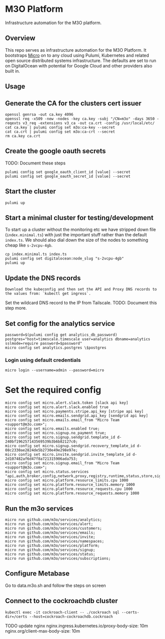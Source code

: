 # M3O Platform

Infrastructure automation for the M3O platform.

## Overview

This repo serves as infrastructure automation for the M3O Platform. It bootstraps [Micro](https://micro.dev) on to any cloud using Pulumi, 
Kubernetes and related open source distributed systems infrastructure. The defaults are set to run on DigitalOcean with potential for 
Google Cloud and other providers also built in.

## Usage

## Generate the CA for the clusters cert issuer

```
openssl genrsa -out ca.key 4096
openssl req -x509 -new -nodes -key ca.key -subj "/CN=m3o" -days 3650 -reqexts v3_req -extensions v3_ca -out ca.crt -config /usr/local/etc/
cat ca.key | pulumi config set m3o:ca-key --secret
cat ca.crt | pulumi config set m3o:ca-crt --secret
rm ca.key ca.crt
```

## Create the google oauth secrets

TODO: Document these steps

```
pulumi config set google_oauth_client_id [value] --secret
pulumi config set google_oauth_secret_id [value] --secret
```

## Start the cluster

```
pulumi up
```

## Start a minimal cluster for testing/development
To start up a cluster without the monitoring etc we have stripped down file (`index.minimal.ts`) with just the important stuff rather than the default `index.ts`. We should also dial down the size of the nodes to something cheap like `s-2vcpu-4gb`. 

```
cp index.minimal.ts index.ts
pulumi config set digitalocean:node_slug "s-2vcpu-4gb"
pulumi up
```

## Update the DNS records

```
Download the kubeconfig and then set the API and Proxy DNS records to the values from: `kubectl get ingress`.
```

Set the wildcard DNS record to the IP from Tailscale. TODO: Document this step more.

## Set config for the analytics service

```
password=$(pulumi config get analytics_db_password)
postgres="host=timescale.timescale user=analytics dbname=analytics sslmode=require password=$password"
micro config set analytics.postgres \$postgres
```

### Login using default credentials

```
micro login --username=admin --password=micro
```

# Set the required config

```
micro config set micro.alert.slack.token [slack api key]
micro config set micro.alert.slack.enabled true
micro config set micro.payments.stripe.api_key [stripe api key]
micro config set micro.emails.sendgrid.api_key [sendgrid api key]
micro config set micro.emails.email_from "Micro Team <support@m3o.com>";
micro config set micro.emails.enabled true;
micro config set micro.signup.no_payment true;
micro config set micro.signup.sendgrid.template_id d-240bf196257143569539b3b6b82127c0;
micro config set micro.signup.sendgrid.recovery_template_id d-08c2330ae2824de5b2730e49e298e97e;
micro config set micro.invite.sendgrid.invite_template_id d-2d107482af6d47f8a721315906ada753;
micro config set micro.signup.email_from "Micro Team <support@m3o.com>";
micro config set micro.status.services "api,auth,broker,config,network,proxy,registry,runtime,status,store,signup,platform,invite,customers,namespaces,emails,alert,billing";
micro config set micro.platform.resource_limits.cpu 1000
micro config set micro.platform.resource_limits.memory 1000
micro config set micro.platform.resource_requests.cpu 1000
micro config set micro.platform.resource_requests.memory 1000
```

## Run the m3o services

```
micro run github.com/m3o/services/analytics;
micro run github.com/m3o/services/alert;
micro run github.com/m3o/services/customers;
micro run github.com/m3o/services/emails;
micro run github.com/m3o/services/invite;
micro run github.com/m3o/services/namespaces;
micro run github.com/m3o/services/platform;
micro run github.com/m3o/services/signup;
micro run github.com/m3o/services/status;
micro run github.com/m3o/services/subscriptions;
```

## Configure Metabase

Go to data.m3o.sh and follow the steps on screen

## Connect to the cockroachdb cluster

```
kubectl exec -it cockroach-client -- ./cockroach sql --certs-dir=/certs --host=cockroach-cockroachdb.cockroach
```


TODO
update nginx
nginx.ingress.kubernetes.io/proxy-body-size: 10m
nginx.org/client-max-body-size: 10m
